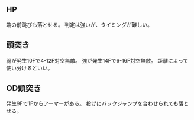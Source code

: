 ## HP

端の前跳びも落とせる。
判定は強いが、タイミングが難しい。

## 頭突き

弱が発生10Fで4-12F対空無敵。
強が発生14Fで6-16F対空無敵。
距離によって使い分けるといい。

## OD頭突き

発生9Fで1Fからアーマーがある。
投げにバックジャンプを合わせられても落とせる。
